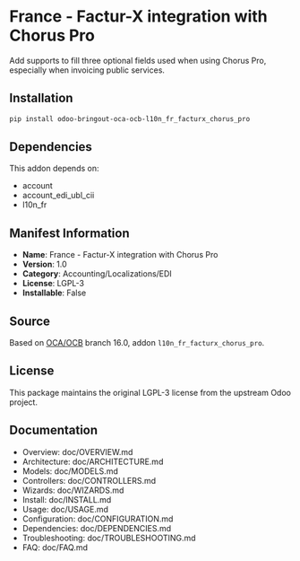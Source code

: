# France - Factur-X integration with Chorus Pro


Add supports to fill three optional fields used when using Chorus Pro, especially when invoicing public services.


## Installation

```bash
pip install odoo-bringout-oca-ocb-l10n_fr_facturx_chorus_pro
```

## Dependencies

This addon depends on:
- account
- account_edi_ubl_cii
- l10n_fr

## Manifest Information

- **Name**: France - Factur-X integration with Chorus Pro
- **Version**: 1.0
- **Category**: Accounting/Localizations/EDI
- **License**: LGPL-3
- **Installable**: False

## Source

Based on [OCA/OCB](https://github.com/OCA/OCB) branch 16.0, addon `l10n_fr_facturx_chorus_pro`.

## License

This package maintains the original LGPL-3 license from the upstream Odoo project.

## Documentation

- Overview: doc/OVERVIEW.md
- Architecture: doc/ARCHITECTURE.md
- Models: doc/MODELS.md
- Controllers: doc/CONTROLLERS.md
- Wizards: doc/WIZARDS.md
- Install: doc/INSTALL.md
- Usage: doc/USAGE.md
- Configuration: doc/CONFIGURATION.md
- Dependencies: doc/DEPENDENCIES.md
- Troubleshooting: doc/TROUBLESHOOTING.md
- FAQ: doc/FAQ.md
